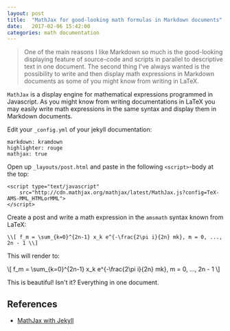 ```yaml
---
layout: post
title:  "MathJax for good-looking math formulas in Markdown documents"
date:   2017-02-06 15:42:00
categories: math documentation
---
```


> One of the main reasons I like Markdown so much is the good-looking displaying feature of source-code and scripts in parallel to descriptive text in one document. The second thing I've always wanted is the possibility to write and then display math expressions in Markdown documents as some of you might know from writing in LaTeX.

`MathJax` is a display engine for mathematical expressions programmed in Javascript. As you might know from writing documentations in LaTeX you may easily write math expressions in the same syntax and display them in Markdown documents.

Edit your `_config.yml` of your jekyll documentation:

```
markdown: kramdown
highlighter: rouge
mathjax: true
```

Open up `_layouts/post.html` and paste in the following `<script>`-body at the top:

```
<script type="text/javascript"
    src="http://cdn.mathjax.org/mathjax/latest/MathJax.js?config=TeX-AMS-MML_HTMLorMML">
</script>
```

Create a post and write a math expression in the `amsmath` syntax known from LaTeX:

```
\\[ f_m = \sum_{k=0}^{2n-1} x_k e^{-\frac{2\pi i}{2n} mk}, m = 0, ..., 2n - 1 \\]
```

This will render to:

\\[ f_m = \sum_{k=0}^{2n-1} x_k e^{-\frac{2\pi i}{2n} mk}, m = 0, ..., 2n - 1 \\]

This is beautiful! Isn't it? Everything in one document.

## References

* [MathJax with Jekyll](http://gastonsanchez.com/visually-enforced/opinion/2014/02/16/Mathjax-with-jekyll/)
